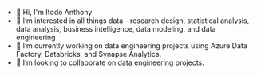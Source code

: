 - 👋 Hi, I'm Itodo Anthony
- 👀 I’m interested in all things data - research design, statistical analysis, data analysis, business intelligence, data modeling, and data engineering
- 🌱 I’m currently working on data engineering projects using Azure Data Factory, Databricks, and Synapse Analytics.
- 💞️ I’m looking to collaborate on data engineering projects.
<!---
makeway2029/makeway2029 is a ✨ special ✨ repository because its `README.md` (this file) appears on your GitHub profile.
You can click the Preview link to take a look at your changes.
--->
